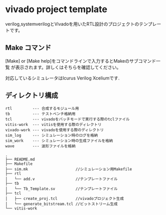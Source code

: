 # vivado project template

verilog,systemverilogとVivadoを用いたRTL設計のプロジェクトのテンプレートです。

## Make コマンド
[Make] or [Make help]をコマンドラインで入力するとMakeのサブコマンド一覧
が表示されます。詳しくはそちらを確認してください。

対応しているシミュレータはIcurus Verilog Xceliumです.

## ディレクトリ構成

```
rtl         --- 合成するモジュール用
tb          --- テストベンチ格納用
tcl         --- vivadoをバッチモードで実行する際のtclファイル
vitis-work  --- vitisを使用する際のディレクトリ
vivado-work --- vivadoを使用する際のディレクトリ
sim_log     --- シミュレーション時のログを格納
sim_work    --- シミュレーション時の生成ファイルを格納
wave        --- 波形ファイルを格納
```

```
.
├── README.md
├── Makefile
├── sim.mk                     //シミュレーション用Makefile
├── rtl
│   └── add.v                  //テンプレートファイル
├── tb
│   └── Tb_Template.sv         //テンプレートファイル
├── tcl
│   ├── create_proj.tcl        //vivadoプロジェクト生成
│   └── generate_bitstream.tcl //ビットストリーム生成
└── vitis-work
```